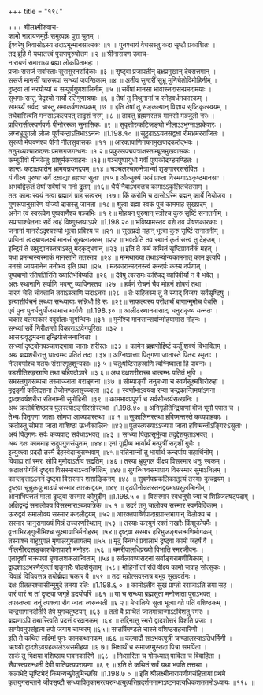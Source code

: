 +++
title = "१९८"

+++
श्रीलक्ष्मीरुवाच-  
कामो नारायणमूर्तेः समुत्पन्नः पुरा श्रुतम् ।  
ईश्वरेषु निवासोऽस्य तदाऽभून्मानसात्मकः ॥१ ॥
पुनश्चायं वेधसस्तु कदा सृष्टौ प्रकाशितः ।  
तद् ब्रूहि मे यथातत्त्वं पुराणपुरुषोत्तम ॥२ ॥
श्रीनारायण उवाच-  
नारायणं समाराध्य ब्रह्मा लोकपितामहः ।  
प्रजाः ससर्ज सर्वास्ताः सुरासुरनरादिकाः ॥३ ॥
सृष्ट्वा प्रजापतीन् दक्षप्रमुखान् देवसत्तमान् ।  
ससर्ज मानसीं चारुरूपां सन्ध्यां जपन्तिकाम् ॥४ ॥
अतीव सुन्दरीं सुभ्रू मुनिचेतोविमोहिनीम् ।  
दृष्ट्वा तां नरयोग्यां च सम्पूर्णगुणशालिनीम् ॥५ ॥
सर्वेषां मानसा भावास्तदासन्प्रमदामयाः ।  
सुभगाः सन्तु चेदृश्यो नार्यो रतिगुणाश्रयाः ॥६ ॥
तेषां तु मिथुनानां च स्नेहवर्धनकारकम् ।  
सामर्थ्यं सर्वदा चास्तु समाकर्षणरूपकम् ॥७ ॥
इति तेषां तु सङ्कल्पान् विज्ञाय सृष्टिकृत्स्वयम् ।  
तथैवास्त्विति मनसाऽकल्पयत् तादृशं नरम् ॥८ ॥
तावत्तु ब्रह्मणस्तत्र मानसो मञ्जुलो नरः ।  
प्राविरासीत्स्वर्णवर्णः पीनोरस्का सुनासिकः ॥९ ॥
सुवृत्तोरुकटिजङ्घो नीलाऽऽभुग्नाऽग्रकेशरः ।  
लग्नभ्रूयुगलो लोलः पूर्णचन्द्राऽतिभाऽऽननः ॥1.198.१० ॥
सुदृढाऽऽयतसद्वक्षा रोमभ्रमरराजितः ।  
सुरूपो मेघवर्णश्च पीनो नीलसुवासकः ॥११ ॥
आरक्तपाणिनयनमुखपादकरोद्भवः ।  
तनुमध्यश्चारुदन्तः प्रमत्तगजगन्धनः ॥१ २॥
प्रफुल्लपद्मपत्राक्षस्ताम्बूलमुखवासकः ।  
कम्बुग्रीवो मीनकेतुः प्रांशुर्मकरवाहनः ॥१३॥
पञ्चपुष्पायुधो गर्वी पुष्पकोदण्डमण्डितः ।  
कान्तः कटाक्षपातेन भ्रामयन्नयनद्वयम् ॥१४॥
चञ्चलश्चारुनेत्राभ्यां शृङ्गाररससेवितः ।  
यं वीक्ष्य पुरुषाः सर्वे दक्षाद्याः ब्रह्मणः सुताः ॥१५॥
औत्सुक्यं परमं प्राप्ता विस्मयाऽऽकृष्टमानसाः ।  
अभवद्विकृतं तेषां सर्वेषां च मनो द्रुतम् ॥१६॥
धैर्यं नैवाऽभवत्तत्र कामाऽऽकुलितचेतसाम् ।  
ततः कामः स्वयं नत्वा ब्रह्माणं प्राह सत्वरम् ॥१७॥
किं करोमि च दासोऽस्मि ब्रह्मन् कार्ये नियोजय ।  
गुणरूपानुसारेण योज्यो दासस्तु जानता ॥१८॥
श्रुत्वा ब्रह्मा स्वकं पुत्रं काममाह सुखप्रदम् ।  
अनेन त्वं स्वरूपेण पुष्पवाणैश्च पञ्चभिः ॥१ ९॥
मोहयन् पुरुषान् स्त्रीश्च कुरु सृष्टिं सनातनीम् ।  
सप्राणाश्चेतनाः सर्वे त्वहं विष्णुस्तथाऽपरे ॥1.198.२०॥
भविष्यामस्तव वशे तव पोषणकारकाः ।  
जनानां मानसेऽदृश्यरूपो भूत्वा प्रविश्य च ॥२१ ॥
सुखप्रदो महान् भूत्वा कुरु सृष्टिं सनातनीम् ।  
प्राणिनां त्वद्बाणलक्ष्यं मानसं सुखलालसम् ॥२२ ॥
भवत्वेति तव स्थानं कृतं सत्त्वं तु देहजम् ।  
इन्द्रियं ते समुद्यानस्तत्राऽस्तु मदकृद्भवान् ॥२३ ॥
इति ते कर्म कथितं सृष्टिप्रावर्तकं महत् ।  
यथा प्रमन्थस्यस्माकं मानसानि ततस्तव ॥२४ ॥
मन्मथाख्या तथाऽन्योन्यकामनात् काम इत्यपि ।  
मनसो जायमानेन मनोभव इति प्रथा ॥२५ ॥
मदकारान्मदनस्त्वं कन्दर्पः कस्य दर्पणात् ।  
पुष्पबाणो रतिपतिरिति ख्यातिर्भविष्यति ॥२६ ॥
देवेषु त्वत्समः कश्चिद् व्यापिवीर्यो न वै भवेत् ।  
अतः स्थानानि सर्वाणि भवन्तु व्यापिनस्तव ॥२७ ॥
हर्षणं रोचनं चैव मोहनं शोषणं तथा ।  
मारणं चेति चोक्तानि तवाऽस्त्राणि सदाऽनघ ॥२८ ॥
तैः सहितस्य तु ते स्याद् विजयः सर्वसृष्टिषु ।  
इत्याशीर्वचनं लब्ध्वा सन्ध्यायाः सन्निधौ हि सः ॥२९॥
साफल्यस्य परीक्षार्थं बाणान्मुमोच वेधसि ।  
एवं पुनः पुनर्धनुर्योजयामास मार्गणैः ॥1.198.३० ॥
आलीढस्थानमासाद्य धनुराकृष्य यत्नतः ।  
चकार वलयाकारं ववुर्वाताः सुगन्धिनः ॥३१ ॥
मुनींश्च मानसान्सर्वान्मोहयामास मोहनः ।  
सन्ध्यां सर्वे निरीक्षन्तो विकाराऽऽवेगपूरिताः ॥३२ ।  
आसन्प्रवृद्धमदना इन्द्रियोत्तेजनान्विताः ।  
सन्ध्यां दृष्ट्वोनपञ्चाशद्भावा जाताः शरीरतः ॥३३ ॥
कामेन ब्रह्मणोद्दिष्टं कर्तुं शक्यं विभावितम् ।  
अथ ब्रह्मशरीरात्तु धात्वम्भः पतितं तदा ॥३४॥
अग्निष्वात्ताः पितृगणा जातास्ते पितरः स्मृताः ।  
नीलवर्णाश्च यतयः संसारगृहशून्यकाः ॥३ ५॥
चतुःषष्टिसहस्राणि त्वग्निष्वात्ता हि पावनाः ।  
षडशीतिसहृस्राणि तथा बर्हिषदोऽपरे ॥३ ६॥
अथ दक्षशरीराच्च धात्वम्भः पतितं भुवि ।  
समस्तगुणसम्पन्ना तस्माज्जाता वराङ्गना ॥३७ ॥
सौम्याङ्गी तनुमध्या च स्वर्णसूक्ष्मशिरोरुहा ।  
मृद्वङ्गी कलिदशना तेजोमण्डलसूज्ज्वला ॥३८ ॥
स्वर्णाभाऽवयवा रम्या चन्द्रकान्तिमयांऽगना ।  
द्वादशवर्षशरीरा रतिनाम्नी सुमोहिनी ॥३९ ॥
कामभावप्रपूर्णा च सर्वसौन्दर्यसत्खनिः ।  
अथ क्रतोर्वशिष्ठस्य पुलस्त्याऽङ्गीरसोस्तथा ॥1.198.४० ॥
अनिगृहीतेन्द्रियाणां बीजं भूमौ पपात च ।  
तेभ्यः पितृगणा जाताः सोमपा आज्यपास्तथा ॥४ १ ॥
सुकालिनस्तथा हविष्मन्तस्ते कव्यवाहकाः ।  
क्रतोस्तु सोमपा जाता वाशिष्ठा ऊर्ध्वकालिनः ॥४२॥
पुलस्त्यस्याऽऽज्यपा जाता हविष्मन्तोंऽङ्गिरःऽसुताः ।  
अयं पितृगणः सर्वः कव्यवाट् सर्वथाऽभवत् ॥४३ ॥
सन्ध्या पितृप्रसूर्भूत्वा तदुद्देशयुताऽभवत् ।  
अथ दक्षः काममाह सद्रूपगुणसंयुताम् ॥४४॥
एनां गृह्णीष्व भार्यार्थं मत्पुत्रीं सदृशीं गुणैः ।  
इत्युक्त्वा प्रददौ तस्मै देहस्वेदाम्बुसम्भवाम् ॥४५॥
रतिनाम्नीं तु भार्यार्थं कन्दर्पाय सहार्थिनीम् ।  
विवाह्य तां स्मरः सोपि मुमोदाऽतीव सद्रतिम् ॥४६॥
तस्या भ्रूयुगलं वीक्ष्य विसस्मार धनुः स्वकम् ।  
कटाक्षयोर्गतिं दृष्ट्वा विसस्माराऽस्त्रनिर्गतिम् ॥४७॥
सुगन्धिश्वसमाघ्राय विसस्मार सुमाऽनिलम् ।  
कान्तवृत्ताऽऽननं दृष्ट्वा विसस्मार शशाङ्किनम् ॥४८ ॥
सुवर्णपद्मकलिकातुल्यं तस्याः कुचद्वयम् ।  
दृष्ट्वा चूचुकयुग्माढ्यं सस्मार तारकाद्वयम् ॥४९ ॥
दृढपीनोन्नतस्तनद्वयमध्यसुलम्बिनीम् ।  
आनाभिपत्तलं मालां दृष्ट्वा सस्मार कौमुदीम् ॥1.198.५ ० ॥
विसस्मार स्वधनुषो ज्यां च शिञ्जितषट्पदाम् ।  
अक्षिद्वन्द्वं समालोक्य विसस्माराऽब्जपत्रिके ॥५ १ ॥
उदरं तनु चालोक्य सस्मार स्वर्णवेदिकाम् ।  
ऊरुद्वयं समालोक्य सस्मार कदलीद्वयम् ॥५२॥
आरक्तपार्ष्णिपादाग्रप्रान्तभागान् विलोक्य च ।  
सस्मार चानुरागाख्यं मित्रं तच्चरणस्थितम् ॥५३ ॥
तस्याः करयुगं रक्तं नखरैः किंशुकोपमैः ।  
वृत्ताभिरङ्गुलीभिश्च सूक्ष्माग्राभिर्मनोहरम् ॥५४॥
दृष्ट्वा सस्मार हरिभुजङ्गसन्मणिभोगकम् ।  
तस्याश्च बाहुयुगलं मृणालयुगलायतम् ॥५५ ॥
मृदु स्निग्धं प्रवालाभं दृष्ट्वा कामो जहर्ष वै ।  
नीलनीरदसङ्काशकेशपाशो मनोहरः ॥५६ ॥
चमरीवालधिप्रख्यो विभाति स्मरजीवनः ।  
एतादृशीं चक्रपद्मां मृणालशकलान्विताम् ॥५७॥
सर्वलावण्यसदनां सर्वाङ्गरामणीयिकाम् ।  
द्वादशाऽऽभरणैर्युक्तां शृङ्गारैः षोडशैर्युताम् ॥५८॥
मोहिनीं तां रतिं वीक्ष्य कामो जग्राह सोत्सुकः ।  
विवाहं विधिवत्तत्र तयोर्ब्रह्मा चकार वै ॥५९ ॥
तदा महोत्सवस्तत्र बभूव सुखवर्तनः ।  
दक्षः प्रीततरश्चासीन्मुमुदे तनया रतिः ॥1.198.६ ० ॥
कामोऽतीव सुखं प्राप्तो रराजाऽति तया सह ।  
वारं वारं च तां दृष्ट्वा जगृहे हृदयोपरि ॥६१ ॥
या च सन्ध्या ब्रह्मसुता मनोजाता पुराऽभवत् ।  
तपस्तप्त्वा तनुं त्यक्त्वा सैव जाता त्वरुन्धती ॥६ २॥
मेधातिथेः सुता भूत्वा वव्रे पतिं वशिष्ठकम् ।  
चन्द्रभागानदीतीरे तेपे युगचतुष्टयम् ॥६३ ॥
ततो वै प्रार्थितं जातमात्रान्माऽऽविशतु स्मरः ।  
ब्रह्मणाऽपि तथास्त्विति प्रदत्तं वरदानकम् ॥६४ ॥
तद्दिनात्तु स्मरो द्वादशोत्तरं विशति प्रजाः ।  
साप्येवमुपसंहृत्य तपो जगाम चाम्बरम् ॥६५॥
सप्तर्षिमण्डले चास्ते वशिष्ठसहचारिणी ।  
इति ते कथितं लक्ष्मि! पुनः कामकथानकम् ॥६६ ॥
कल्पादौ साऽभवत्पुत्री चाण्डालस्याऽतिधर्मिणी ।  
ऋषयो द्वादशेऽवग्रहकालेऽन्नसमीहया ॥६ ७॥
भिक्षार्थं च समाजग्मुस्तदा पित्रा समर्पिता ।  
साकं तु भिक्षया वशिष्ठाय पावनकारिणे ॥६८ ॥
निःसारिता च गोमध्यात् पाविता च विवाहिता ।  
सैवास्त्यरुन्धती देवी पातिव्रत्यपरायणा ॥६ ९ ॥
इति ते कथितं सर्वं यथा भवति तत्तथा ।  
कल्पभेदे सृष्टिभेदं किमन्यच्छ्रोतुमिच्छसि ॥1.198.७ ० ॥
इति श्रीलक्ष्मीनारायणीयसंहितायां प्रथमे कृतयुगसन्ताने जीवसृष्टौ सन्ध्यापितृकामरत्यरुन्धत्युत्पत्तिप्रदर्शननामाऽष्टनवत्यधिकशततमोऽध्यायः ॥१९८ ॥
    

